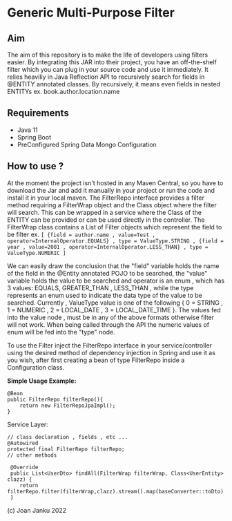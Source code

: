# Generic Multi-Purpose Filter

## Aim
The aim of this repository is to make the life of developers using filters easier.
By integrating this JAR into their project, you have an off-the-shelf filter
which you can plug in your source code and use it immediately.
It relies heaviliy in Java Reflection API to recursively search for
fields in @ENTITY annotated classes. By recursively, it means even fields
in nested ENTITYs ex. book.author.location.name

## Requirements
- Java 11
- Spring Boot 
- PreConfigured Spring Data Mongo Configuration

## How to use ?

At the moment the project isn't hosted in any Maven Central,
so you have to download
the Jar and add it manually in your project or run the code and install it 
in your local maven.
The FilterRepo interface provides a filter method requiring a 
FilterWrap object and the Class object where the filter will search.
This can be wrapped in a service where the Class of the ENTITY can be provided or can be 
used directly in the controller.
The FilterWrap class contains a List of Filter objects which represent
the field to be filter 
ex. `[ {field = author.name , value=Test , operator=InternalOperator.EQUALS} , type = ValueType.STRING , {field = year , value=2001 , operator=InternalOperator.LESS_THAN} , type = ValueType.NUMERIC ]`

We can easily draw the conclusion that the "field" variable holds the name of the field 
in the @Entity annotated POJO to be searched, the "value" variable holds the value to be searched and operator
is an enum , which has 3 values: EQUALS, GREATER_THAN , LESS_THAN , while the type represents an enum used to
indicate the data type of the value to be searched. Currently , ValueType value is one of the following 
{ 0 = STRING , 1 = NUMERIC , 2 = LOCAL_DATE , 3 = LOCAL_DATE_TIME }. The values fed into the value node , must be
in any of the above formats otherwise filter will not work. When being called through the API the numeric values
of enum will be fed into the "type" node.

To use the Filter inject the FilterRepo interface in your service/controller using the desired method of dependency injection
in Spring and use it as you wish, after first creating a bean of type FilterRepo inside a Configuration class.

**Simple Usage Example:**
```
@Bean
public FilterRepo filterRepo(){
    return new FilterRepoJpaImpl();
}
```
Service Layer:

```
// class declaration , fields , etc ...
@Autowired
protected final FilterRepo filterRepo;
// other methods

 @Override
 public List<UserDto> findAll(FilterWrap filterWrap, Class<UserEntity> clazz) {
    return filterRepo.filter(filterWrap,clazz).stream().map(baseConverter::toDto).collect(Collectors.toList());
 }

```
(c) Joan Janku 2022




